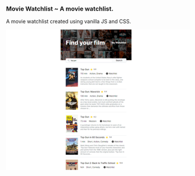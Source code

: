 ### Movie Watchlist ~ A movie watchlist.

A movie watchlist created using vanilla JS and CSS.

![App](/images/watchlist.png)